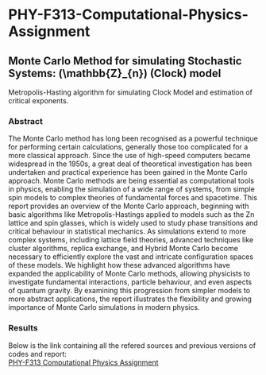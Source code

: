 # PHY-F313-Computational-Physics-Assignment
## Monte Carlo Method for simulating Stochastic Systems: \(\mathbb{Z}_{n}\) (Clock) model
Metropolis-Hasting algorithm for simulating Clock Model and estimation of critical exponents.

### Abstract
The Monte Carlo method has long been recognised as a powerful technique for performing certain calculations, generally those too complicated for a more classical approach. Since the use of high-speed computers became widespread in the 1950s, a great deal of theoretical investigation has been undertaken and practical experience has been gained in the Monte Carlo approach. Monte Carlo methods are being essential as computational tools in physics, enabling the simulation of a wide range of systems, from simple spin models to complex theories of fundamental forces and spacetime. This report provides an overview of the Monte Carlo approach, beginning with basic algorithms like Metropolis-Hastings applied to models such as the Zn lattice and spin glasses, which is widely used to study phase transitions and critical behaviour in statistical mechanics. As simulations extend to more complex systems, including lattice field theories, advanced techniques like cluster algorithms, replica exchange, and Hybrid Monte Carlo become necessary to efficiently explore the vast and intricate configuration spaces of these models.
We highlight how these advanced algorithms have expanded the applicability of Monte Carlo methods, allowing physicists to investigate fundamental interactions, particle behaviour, and even aspects of quantum gravity. By examining this progression from simpler models to more abstract applications, the report illustrates the flexibility and growing importance of Monte Carlo simulations in modern physics.

### Results


Below is the link containing all the refered sources and previous versions of codes and report: </br>
[PHY-F313 Computational Physics Assignment](https://drive.google.com/drive/folders/12YWhACzZ14gS1KubkWb1uoEen3Udylro?usp=drive_link)
